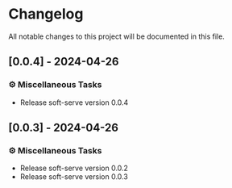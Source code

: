 # Changelog

All notable changes to this project will be documented in this file.

## [0.0.4] - 2024-04-26

### ⚙️ Miscellaneous Tasks

- Release soft-serve version 0.0.4

## [0.0.3] - 2024-04-26

### ⚙️ Miscellaneous Tasks

- Release soft-serve version 0.0.2
- Release soft-serve version 0.0.3

<!-- generated by git-cliff -->
